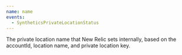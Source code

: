 ```yaml
---
name: name
events:
  - SyntheticsPrivateLocationStatus
---
```


The private location name that New Relic sets internally, based on the accountId, location name, and private location key.